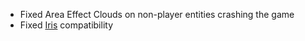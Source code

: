 * Fixed Area Effect Clouds on non-player entities crashing the game
* Fixed [Iris](https://modrinth.com/mod/iris) compatibility
